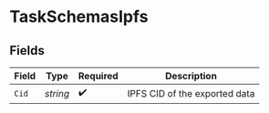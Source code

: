 # TaskSchemasIpfs


## Fields

| Field                         | Type                          | Required                      | Description                   |
| ----------------------------- | ----------------------------- | ----------------------------- | ----------------------------- |
| `Cid`                         | *string*                      | :heavy_check_mark:            | IPFS CID of the exported data |